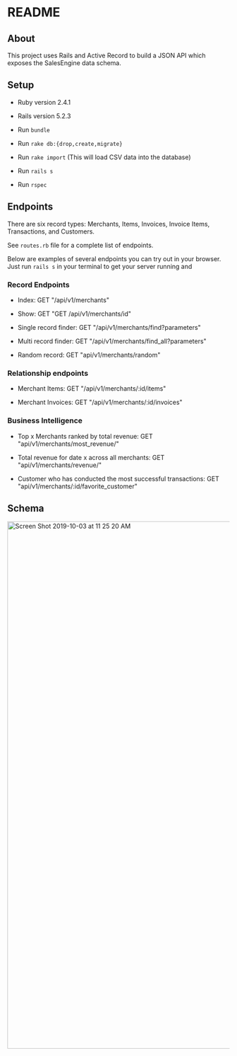 # README

## About
This project uses Rails and Active Record to build a JSON API which exposes the SalesEngine data schema.

## Setup
* Ruby version 2.4.1
* Rails version 5.2.3

* Run `bundle`

* Run `rake db:{drop,create,migrate}`

* Run `rake import` (This will load CSV data into the database)

* Run `rails s`

* Run `rspec`


## Endpoints

There are six record types: Merchants, Items, Invoices, Invoice Items, Transactions, and Customers.

See `routes.rb` file for a complete list of endpoints.

Below are examples of several endpoints you can try out in your browser. Just run `rails s` in your terminal to get your server running and

### Record Endpoints

* Index: GET "/api/v1/merchants"

* Show: GET "GET /api/v1/merchants/id"

* Single record finder: GET "/api/v1/merchants/find?parameters"

* Multi record finder: GET "/api/v1/merchants/find_all?parameters"

* Random record: GET "api/v1/merchants/random"

### Relationship endpoints

* Merchant Items: GET "/api/v1/merchants/:id/items"

* Merchant Invoices: GET "/api/v1/merchants/:id/invoices"

### Business Intelligence

* Top x Merchants ranked by total revenue: GET "api/v1/merchants/most_revenue/"

* Total revenue for date x across all merchants: GET "api/v1/merchants/revenue/"

* Customer who has conducted the most successful transactions: GET "api/v1/merchants/:id/favorite_customer"

## Schema

<img width="1192" alt="Screen Shot 2019-10-03 at 11 25 20 AM" src="https://user-images.githubusercontent.com/47466067/66281475-c1674180-e878-11e9-9c2c-33ea877396e1.png">
